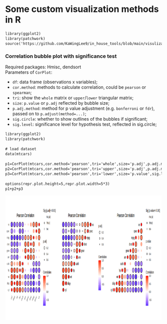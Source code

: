 # Some custom visualization methods in R

```
library(ggplot2)
library(patchwork)
source('https://github.com/KaWingLee9/in_house_tools/blob/main/visulization/custom_fun.R')
```

### Correlation bubble plot with significance test
Required packages: Hmisc, dendsort  
Parameters of `CorPlot`:
+ `df`: data frame (observations x variables);
+ `cor.method`: methods to calculate correlation, could be `pearson` or `spearman`;
+ `tri`: show the `whole` matrix or `upper`/`lower` triangular matrix;
+ `size`: `p.value` or `p.adj` reflected by bubble size;
+ `p.adj.method`: method for p value adjustment (e.g. `bonferroni` or `fdr`), passed on to `p.adjust(method=...)`;
+ `sig.circle`: whether to show outlines of the bubbles if significant;
+ `sig.level`: significance level for hypothesis test, reflected in sig.circle;

```
library(ggplot2)
library(patchwork)

# load dataset
data(mtcars)

p1=CorPlot(mtcars,cor.method='pearson',tri='whole',size='p.adj',p.adj.method='fdr',sig.level=0.01,sig.circle=TRUE)
p2=CorPlot(mtcars,cor.method='pearson',tri='upper',size='p.adj',p.adj.method='fdr',sig.level=0.01,sig.circle=FALSE)+expand_limits(x=c(0,12))
p3=CorPlot(mtcars,cor.method='pearson',tri='lower',size='p.value',sig.level=0.01,sig.circle=TRUE)+expand_limits(x=c(-1,11))

options(repr.plot.height=5,repr.plot.width=5*3)
p1+p2+p3
```

<p align="center">
  <img height="400" src="pct/CorPlot.png">
</p>

